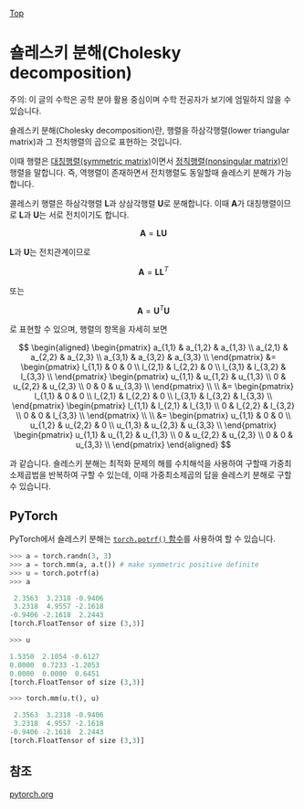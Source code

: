 [Top](index.md)

# 숄레스키 분해(Cholesky decomposition)

주의: 이 글의 수학은 공학 분야 활용 중심이며 수학 전공자가 보기에 엄밀하지 않을 수 있습니다.

숄레스키 분해(Cholesky decomposition)란, 행렬을 하삼각행렬(lower triangular matrix)과 그 전치행렬의 곱으로 표현하는 것입니다.

이때 행렬은 [대칭행렬(symmetric matrix)](symmetric_matrix.md)이면서 [정칙행렬(nonsingular matrix)](nonsingular_matrix.md)인 행렬을 말합니다. 즉, 역행렬이 존재하면서 전치행렬도 동일할때 숄레스키 분해가 가능합니다.

콜레스키 행렬은 하삼각행렬 $\mathbf L$과 상삼각행렬 $\mathbf U$로 분해합니다. 이때 $\mathbf A$가 대칭행렬이므로 $\mathbf L$과 $\mathbf U$는 서로 전치이기도 합니다.

$$
\mathbf{A} = \mathbf{L} \mathbf{U}
$$

$\mathbf L$과 $\mathbf U$는 전치관계이므로

$$
\mathbf{A} = \mathbf{L} \mathbf{L}^T
$$

또는

$$
\mathbf{A} = \mathbf{U}^T \mathbf{U}
$$

로 표현할 수 있으며, 행렬의 항목을 자세히 보면

$$
\begin{aligned}
\begin{pmatrix}
a_{1,1} & a_{1,2} & a_{1,3} \\
a_{2,1} & a_{2,2} & a_{2,3} \\
a_{3,1} & a_{3,2} & a_{3,3} \\
\end{pmatrix}
&=
\begin{pmatrix}
l_{1,1} &       0 &       0 \\
l_{2,1} & l_{2,2} &       0 \\
l_{3,1} & l_{3,2} & l_{3,3} \\
\end{pmatrix}
\begin{pmatrix}
u_{1,1} & u_{1,2} & u_{1,3} \\
      0 & u_{2,2} & u_{2,3} \\
      0 &       0 & u_{3,3} \\
\end{pmatrix}
\\ \\
&=
\begin{pmatrix}
l_{1,1} &       0 &       0 \\
l_{2,1} & l_{2,2} &       0 \\
l_{3,1} & l_{3,2} & l_{3,3} \\
\end{pmatrix}
\begin{pmatrix}
l_{1,1} & l_{2,1} & l_{3,1} \\
      0 & l_{2,2} & l_{3,2} \\
      0 &       0 & l_{3,3} \\
\end{pmatrix}
\\ \\
&=
\begin{pmatrix}
u_{1,1} &       0 &       0 \\
u_{1,2} & u_{2,2} &       0 \\
u_{1,3} & u_{2,3} & u_{3,3} \\
\end{pmatrix}
\begin{pmatrix}
u_{1,1} & u_{1,2} & u_{1,3} \\
      0 & u_{2,2} & u_{2,3} \\
      0 &       0 & u_{3,3} \\
\end{pmatrix}
\end{aligned}
$$

과 같습니다. 숄레스키 분해는 최적화 문제의 해를 수치해석을 사용하여 구할때 가중최소제곱법을 반복하여 구할 수 있는데, 이때 가중최소제곱의 답을 숄레스키 분해로 구할 수 있습니다.

## PyTorch

PyTorch에서 숄레스키 분해는 [``torch.potrf()`` 함수](http://pytorch.org/docs/master/torch.html)를 사용하여 할 수 있습니다.

```python
>>> a = torch.randn(3, 3)
>>> a = torch.mm(a, a.t()) # make symmetric positive definite
>>> u = torch.potrf(a)
>>> a

 2.3563  3.2318 -0.9406
 3.2318  4.9557 -2.1618
-0.9406 -2.1618  2.2443
[torch.FloatTensor of size (3,3)]

>>> u

1.5350  2.1054 -0.6127
0.0000  0.7233 -1.2053
0.0000  0.0000  0.6451
[torch.FloatTensor of size (3,3)]

>>> torch.mm(u.t(), u)

 2.3563  3.2318 -0.9406
 3.2318  4.9557 -2.1618
-0.9406 -2.1618  2.2443
[torch.FloatTensor of size (3,3)]

```

## 참조

[pytorch.org](http://pytorch.org)
